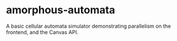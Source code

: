 # amorphous-automata

A basic cellular automata simulator demonstrating parallelism on the frontend, and the Canvas API.
